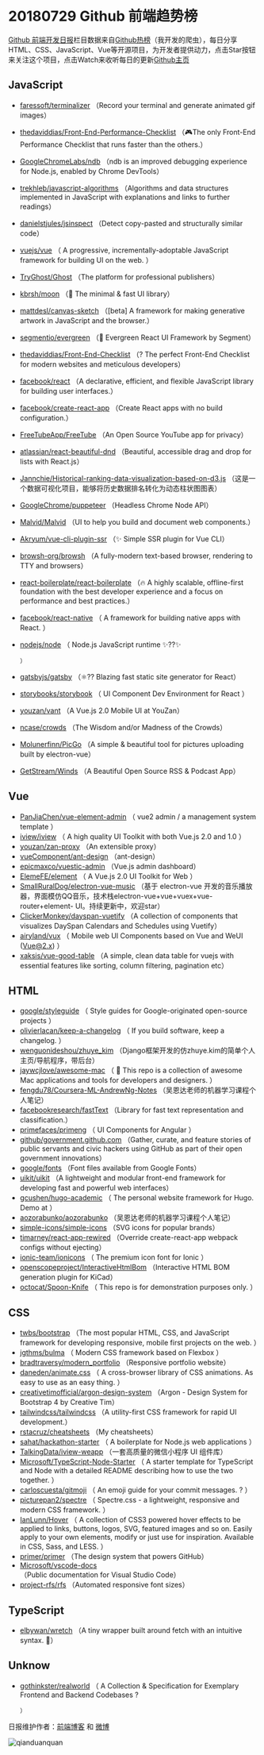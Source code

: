 # 20180729 Github 前端趋势榜

[Github 前端开发日报](http://caibaojian.com/c/news)栏目数据来自[Github热榜](http://news.caibaojian.com/)（我开发的爬虫），每日分享HTML、CSS、JavaScript、Vue等开源项目，为开发者提供动力，点击Star按钮来关注这个项目，点击Watch来收听每日的更新[Github主页](https://github.com/kujian/githubTrending)
## JavaScript

* [faressoft/terminalizer](https://github.com/faressoft/terminalizer) （Record your terminal and generate animated gif images）
* [thedaviddias/Front-End-Performance-Checklist](https://github.com/thedaviddias/Front-End-Performance-Checklist) （🎮The only Front-End Performance Checklist that runs faster than the others.）
* [GoogleChromeLabs/ndb](https://github.com/GoogleChromeLabs/ndb) （ndb is an improved debugging experience for Node.js, enabled by Chrome DevTools）
* [trekhleb/javascript-algorithms](https://github.com/trekhleb/javascript-algorithms) （Algorithms and data structures implemented in JavaScript with explanations and links to further readings）
* [danielstjules/jsinspect](https://github.com/danielstjules/jsinspect) （Detect copy-pasted and structurally similar code）
* [vuejs/vue](https://github.com/vuejs/vue) （
        A progressive, incrementally-adoptable JavaScript framework for building UI on the web.
      ）
* [TryGhost/Ghost](https://github.com/TryGhost/Ghost) （The platform for professional publishers）
* [kbrsh/moon](https://github.com/kbrsh/moon) （🌙 The minimal &amp; fast UI library）
* [mattdesl/canvas-sketch](https://github.com/mattdesl/canvas-sketch) （[beta] A framework for making generative artwork in JavaScript and the browser.）
* [segmentio/evergreen](https://github.com/segmentio/evergreen) （🌲 Evergreen React UI Framework by Segment）
* [thedaviddias/Front-End-Checklist](https://github.com/thedaviddias/Front-End-Checklist) （? The perfect Front-End Checklist for modern websites and meticulous developers）
* [facebook/react](https://github.com/facebook/react) （A declarative, efficient, and flexible JavaScript library for building user interfaces.）
* [facebook/create-react-app](https://github.com/facebook/create-react-app) （Create React apps with no build configuration.）
* [FreeTubeApp/FreeTube](https://github.com/FreeTubeApp/FreeTube) （An Open Source YouTube app for privacy）
* [atlassian/react-beautiful-dnd](https://github.com/atlassian/react-beautiful-dnd) （Beautiful, accessible drag and drop for lists with React.js）
* [Jannchie/Historical-ranking-data-visualization-based-on-d3.js](https://github.com/Jannchie/Historical-ranking-data-visualization-based-on-d3.js) （这是一个数据可视化项目，能够将历史数据排名转化为动态柱状图图表）
* [GoogleChrome/puppeteer](https://github.com/GoogleChrome/puppeteer) （Headless Chrome Node API）
* [Malvid/Malvid](https://github.com/Malvid/Malvid) （UI to help you build and document web components.）
* [Akryum/vue-cli-plugin-ssr](https://github.com/Akryum/vue-cli-plugin-ssr) （✨ Simple SSR plugin for Vue CLI）
* [browsh-org/browsh](https://github.com/browsh-org/browsh) （A fully-modern text-based browser, rendering to TTY and browsers）
* [react-boilerplate/react-boilerplate](https://github.com/react-boilerplate/react-boilerplate) （🔥 A highly scalable, offline-first foundation with the best developer experience and a focus on performance and best practices.）
* [facebook/react-native](https://github.com/facebook/react) （
        A framework for building native apps with React.
      ）
* [nodejs/node](https://github.com/nodejs/node) （
        Node.js JavaScript runtime ✨??✨

      ）
* [gatsbyjs/gatsby](https://github.com/gatsbyjs/gatsby) （⚛️?? Blazing fast static site generator for React）
* [storybooks/storybook](https://github.com/storybooks/storybook) （
        UI Component Dev Environment for React
      ）
* [youzan/vant](https://github.com/youzan/vant) （A Vue.js 2.0 Mobile UI at YouZan）
* [ncase/crowds](https://github.com/ncase/crowds) （The Wisdom and/or Madness of the Crowds）
* [Molunerfinn/PicGo](https://github.com/Molunerfinn/PicGo) （A simple &amp; beautiful tool for pictures uploading built by electron-vue）
* [GetStream/Winds](https://github.com/GetStream/Winds) （A Beautiful Open Source RSS &amp; Podcast App）

## Vue

* [PanJiaChen/vue-element-admin](https://github.com/PanJiaChen/vue-element-admin) （
        vue2 admin / a management system template
      ）
* [iview/iview](https://github.com/iview/iview) （
        A high quality UI Toolkit with both Vue.js 2.0 and 1.0
      ）
* [youzan/zan-proxy](https://github.com/youzan/zan-proxy) （An extensible proxy）
* [vueComponent/ant-design](https://github.com/vueComponent/ant-design) （ant-design）
* [epicmaxco/vuestic-admin](https://github.com/epicmaxco/vuestic-admin) （Vue.js admin dashboard）
* [ElemeFE/element](https://github.com/ElemeFE/element) （
        A Vue.js 2.0 UI Toolkit for Web
      ）
* [SmallRuralDog/electron-vue-music](https://github.com/SmallRuralDog/electron-vue-music) （基于 electron-vue 开发的音乐播放器，界面模仿QQ音乐，技术栈electron-vue+vue+vuex+vue-router+element- UI。持续更新中，欢迎star）
* [ClickerMonkey/dayspan-vuetify](https://github.com/ClickerMonkey/dayspan-vuetify) （A collection of components that visualizes DaySpan Calendars and Schedules using Vuetify）
* [airyland/vux](https://github.com/airyland/vux) （
        Mobile web UI Components based on Vue and WeUI (Vue@2.x)
      ）
* [xaksis/vue-good-table](https://github.com/xaksis/vue-good-table) （A simple, clean data table for vuejs with essential features like sorting, column filtering, pagination etc）

## HTML

* [google/styleguide](https://github.com/google/styleguide) （
        Style guides for Google-originated open-source projects
      ）
* [olivierlacan/keep-a-changelog](https://github.com/olivierlacan/keep-a-changelog) （
        If you build software, keep a changelog.
      ）
* [wenguonideshou/zhuye_kim](https://github.com/wenguonideshou/zhuye_kim) （Django框架开发的仿zhuye.kim的简单个人主页/导航程序，带后台）
* [jaywcjlove/awesome-mac](https://github.com/jaywcjlove/awesome-mac) （
         This repo is a collection of awesome Mac applications and tools for developers and designers.
      ）
* [fengdu78/Coursera-ML-AndrewNg-Notes](https://github.com/fengdu78/Coursera-ML-AndrewNg-Notes) （吴恩达老师的机器学习课程个人笔记）
* [facebookresearch/fastText](https://github.com/facebookresearch/fastText) （Library for fast text representation and classification.）
* [primefaces/primeng](https://github.com/primefaces/primeng) （
        UI Components for Angular
      ）
* [github/government.github.com](https://github.com/github/government.github.com) （Gather, curate, and feature stories of public servants and civic hackers using GitHub as part of their open government innovations）
* [google/fonts](https://github.com/google/fonts) （Font files available from Google Fonts）
* [uikit/uikit](https://github.com/uikit/uikit) （A lightweight and modular front-end framework for developing fast and powerful web interfaces）
* [gcushen/hugo-academic](https://github.com/gcushen/hugo-academic) （
        The personal website framework for Hugo. Demo at
      ）
* [aozorabunko/aozorabunko](https://github.com/aozorabunko/aozorabunko) （吴恩达老师的机器学习课程个人笔记）
* [simple-icons/simple-icons](https://github.com/simple-icons/simple-icons) （SVG icons for popular brands）
* [timarney/react-app-rewired](https://github.com/timarney/react-app-rewired) （Override create-react-app webpack configs without ejecting）
* [ionic-team/ionicons](https://github.com/ionic-team/ionicons) （
        The premium icon font for Ionic
      ）
* [openscopeproject/InteractiveHtmlBom](https://github.com/openscopeproject/InteractiveHtmlBom) （Interactive HTML BOM generation plugin for KiCad）
* [octocat/Spoon-Knife](https://github.com/octocat/Spoon-Knife) （
        This repo is for demonstration purposes only.
      ）

## CSS

* [twbs/bootstrap](https://github.com/twbs/bootstrap) （The most popular HTML, CSS, and JavaScript framework for developing responsive, mobile first projects on the web.
      ）
* [jgthms/bulma](https://github.com/jgthms/bulma) （
        Modern CSS framework based on Flexbox
      ）
* [bradtraversy/modern_portfolio](https://github.com/bradtraversy/modern_portfolio) （Responsive portfolio website）
* [daneden/animate.css](https://github.com/daneden/animate.css) （
        A cross-browser library of CSS animations. As easy to use as an easy thing.
      ）
* [creativetimofficial/argon-design-system](https://github.com/creativetimofficial/argon-design-system) （Argon - Design System for Bootstrap 4 by Creative Tim）
* [tailwindcss/tailwindcss](https://github.com/tailwindcss/tailwindcss) （A utility-first CSS framework for rapid UI development.）
* [rstacruz/cheatsheets](https://github.com/rstacruz/cheatsheets) （My cheatsheets）
* [sahat/hackathon-starter](https://github.com/sahat/hackathon-starter) （
        A boilerplate for Node.js web applications
      ）
* [TalkingData/iview-weapp](https://github.com/TalkingData/iview-weapp) （一套高质量的微信小程序 UI 组件库）
* [Microsoft/TypeScript-Node-Starter](https://github.com/Microsoft/TypeScript-Node-Starter) （
        A starter template for TypeScript and Node with a detailed README describing how to use the two together.
      ）
* [carloscuesta/gitmoji](https://github.com/carloscuesta/gitmoji) （
        An emoji guide for your commit messages. ? 
      ）
* [picturepan2/spectre](https://github.com/picturepan2/spectre) （
        Spectre.css - a lightweight, responsive and modern CSS framework.
      ）
* [IanLunn/Hover](https://github.com/IanLunn/Hover) （
        A collection of CSS3 powered hover effects to be applied to links, buttons, logos, SVG, featured images and so on. Easily apply to your own elements, modify or just use for inspiration. Available in CSS, Sass, and LESS.
      ）
* [primer/primer](https://github.com/primer/primer) （The design system that powers GitHub）
* [Microsoft/vscode-docs](https://github.com/Microsoft/vscode-docs) （Public documentation for Visual Studio Code）
* [project-rfs/rfs](https://github.com/project-rfs/rfs) （Automated responsive font sizes）

## TypeScript

* [elbywan/wretch](https://github.com/elbywan/wretch) （A tiny wrapper built around fetch with an intuitive syntax. 🍬）

## Unknow

* [gothinkster/realworld](https://github.com/gothinkster/realworld) （
        A Collection &amp; Specification for Exemplary Frontend and Backend Codebases ?

      ）


日报维护作者：[前端博客](http://caibaojian.com/) 和 [微博](http://caibaojian.com/go/weibo)

![qianduanquan](https://user-images.githubusercontent.com/3055447/38468989-651132ac-3b80-11e8-8e6b-15122322a9d7.png)